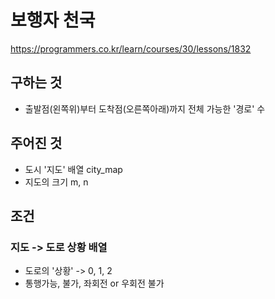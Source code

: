 # 보행자 천국
https://programmers.co.kr/learn/courses/30/lessons/1832
## 구하는 것
- 출발점(왼쪽위)부터 도착점(오른쪽아래)까지 전체 가능한 '경로' 수
## 주어진 것
- 도시 '지도' 배열 city_map
- 지도의 크기 m, n
## 조건 
### 지도 -> 도로 상황 배열
- 도로의 '상황' -> 0, 1, 2
- 통행가능, 불가, 좌회전 or 우회전 불가


